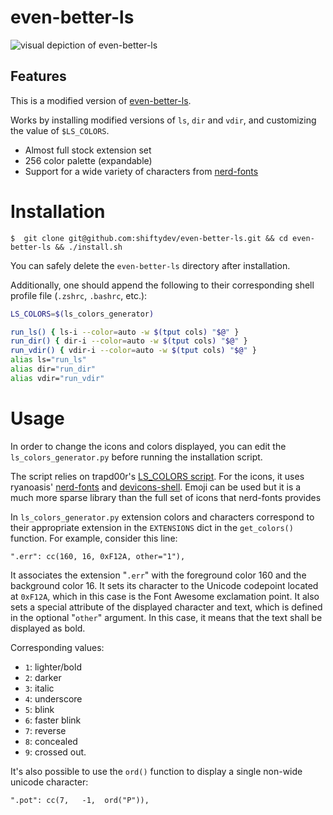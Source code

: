 # even-better-ls

![visual depiction of even-better-ls](http://imgur.com/H0sLGFX.png)

## Features

This is a modified version of [even-better-ls](https://github.com/mnurzia/even-better-ls).

Works by installing modified versions of `ls`, `dir` and `vdir`, and customizing the value of `$LS_COLORS`.

- Almost full stock extension set
- 256 color palette (expandable)
- Support for a wide variety of characters from [nerd-fonts](http://www.github.com/ryanoasis/nerd-fonts)

# Installation

```
$  git clone git@github.com:shiftydev/even-better-ls.git && cd even-better-ls && ./install.sh
```

You can safely delete the `even-better-ls` directory after installation.

Additionally, one should append the following to their corresponding shell profile file (`.zshrc`, `.bashrc`, etc.):

```bash
LS_COLORS=$(ls_colors_generator)

run_ls() { ls-i --color=auto -w $(tput cols) "$@" }
run_dir() { dir-i --color=auto -w $(tput cols) "$@" }
run_vdir() { vdir-i --color=auto -w $(tput cols) "$@" }
alias ls="run_ls"
alias dir="run_dir"
alias vdir="run_vdir"
```

# Usage

In order to change the icons and colors displayed, you can edit the `ls_colors_generator.py` before running the installation script.

The script relies on trapd00r's [LS_COLORS script](https://github.com/trapd00r/LS_COLORS). For the icons, it uses ryanoasis' [nerd-fonts](http://www.github.com/ryanoasis/nerd-fonts) and [devicons-shell](http://www.github.com/ryanoasis/devicons-shell). Emoji can be used but it is a much more sparse library than the full set of icons that nerd-fonts provides

In `ls_colors_generator.py` extension colors and characters correspond to their appropriate extension in the `EXTENSIONS` dict in the `get_colors()` function. For example, consider this line:

```".err": cc(160, 16, 0xF12A, other="1"),```

It associates the extension "`.err`" with the foreground color 160 and the background color 16. It sets its character to the Unicode codepoint located at `0xF12A`, which in this case is the Font Awesome exclamation point. It also sets a special attribute of the displayed character and text, which is defined in the optional "`other`" argument. In this case, it means that the text shall be displayed as bold.

Corresponding values:
- `1`: lighter/bold
- `2`: darker
- `3`: italic
- `4`: underscore
- `5`: blink
- `6`: faster blink
- `7`: reverse
- `8`: concealed
- `9`: crossed out.

It's also possible to use the `ord()` function to display a single non-wide unicode character:

```".pot": cc(7,   -1,  ord("P")),```
